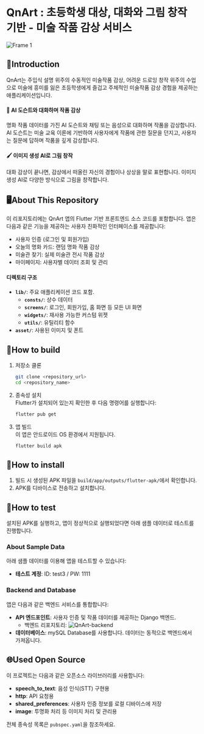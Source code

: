 # QnArt : 초등학생 대상, 대화와 그림 창작 기반 - 미술 작품 감상 서비스

![Frame 1](https://github.com/user-attachments/assets/e1113e6f-f32e-497d-a8f5-620144925e95)

## 🎨Introduction

QnArt는 주입식 설명 위주의 수동적인 미술작품 감상, 어려운 드로잉 창작 위주의 수업으로 미술에 흥미를 잃은 초등학생에게 즐겁고 주체적인 미술작품 감상 경험을 제공하는 애플리케이션입니다.<br>

#### 💬 AI 도슨트와 대화하며 작품 감상

명화 작품 데이터를 가진 AI 도슨트와 채팅 또는 음성으로 대화하며 작품을 감상합니다. AI 도슨트는 미술 교육 이론에 기반하여 사용자에게 작품에 관한 질문을 던지고, 사용자는 질문에 답하며 작품을 깊게 감상합니다.

#### 🖌️ 이미지 생성 AI로 그림 창작

대화 감상이 끝나면, 감상에서 떠올린 자신의 경험이나 상상을 말로 표현합니다. 이미지 생성 AI로 다양한 방식으로 그림을 창작합니다.

## 🖥️About This Repository

이 리포지토리에는 QnArt 앱의 Flutter 기반 프론트엔드 소스 코드를 포함합니다. 앱은 다음과 같은 기능을 제공하는 사용자 친화적인 인터페이스를 제공합니다:

- 사용자 인증 (로그인 및 회원가입)
- 오늘의 명화 카드: 랜덤 명화 작품 감상
- 미술관 찾기: 실제 미술관 전시 작품 감상
- 마이페이지: 사용자별 데이터 조회 및 관리

#### 디렉토리 구조

- **`lib/`**: 주요 애플리케이션 코드 포함.
  - **`consts/`**: 상수 데이터
  - **`screens/`**: 로그인, 회원가입, 홈 화면 등 모든 UI 화면
  - **`widgets/`**: 재사용 가능한 커스텀 위젯
  - **`utils/`**: 유틸리티 함수
- **`asset/`**: 사용된 이미지 및 폰트

## 🔨How to build

1. 저장소 클론

   ```bash
   git clone <repository_url>
   cd <repository_name>
   ```

2. 종속성 설치<br>
   Flutter가 설치되어 있는지 확인한 후 다음 명령어를 실행합니다:

   ```bash
   flutter pub get
   ```

3. 앱 빌드<br>
   이 앱은 안드로이드 OS 환경에서 지원됩니다.
   ```bash
   flutter build apk
   ```

## 🤖How to install

1. 빌드 시 생성된 APK 파일을 `build/app/outputs/flutter-apk/`에서 확인합니다.
2. APK를 디바이스로 전송하고 설치합니다.

## 📜How to test

설치된 APK를 실행하고, 앱이 정상적으로 실행되었다면 아래 샘플 데이터로 테스트를 진행합니다.

### About Sample Data

아래 샘플 데이터를 이용해 앱을 테스트할 수 있습니다:

- **테스트 계정**: ID: test3 / PW: 1111

### Backend and Database

앱은 다음과 같은 백엔드 서비스를 통합합니다:

- **API 엔드포인트**: 사용자 인증 및 작품 데이터를 제공하는 Django 백엔드.
  - 백엔드 리포지토리: ![QnArt-backend](https://github.com/Wild-Gaori/backend)
- **데이터베이스**: mySQL Database를 사용합니다. 데이터는 동적으로 백엔드에서 가져옵니다.

## 🌐Used Open Source

이 프로젝트는 다음과 같은 오픈소스 라이브러리를 사용합니다:

- **speech_to_text**: 음성 인식(STT) 구현용
- **http**: API 요청용
- **shared_preferences**: 사용자 인증 정보를 로컬 디바이스에 저장
- **image**: 투명화 처리 등 이미지 처리 및 관리용

전체 종속성 목록은 `pubspec.yaml`을 참조하세요.

